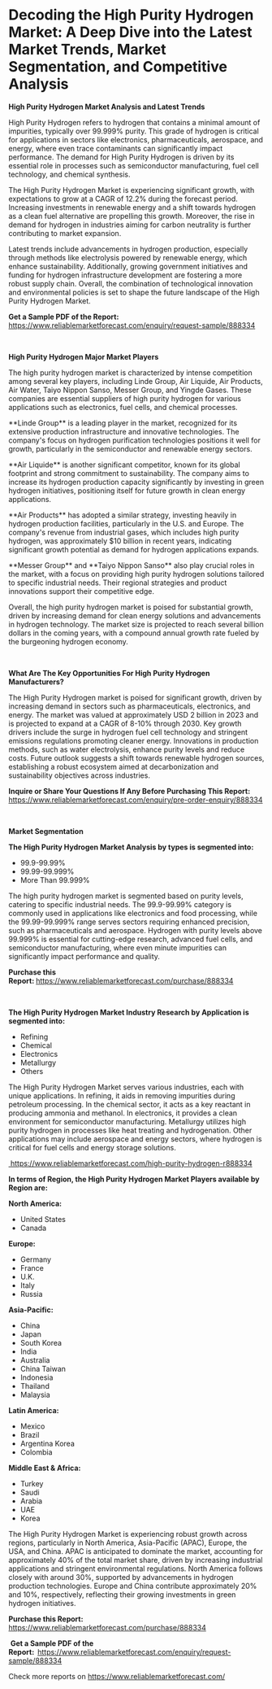 <p><h1>Decoding the High Purity Hydrogen Market: A Deep Dive into the Latest Market Trends, Market Segmentation, and Competitive Analysis</h1></p><p><strong>High Purity Hydrogen Market Analysis and Latest Trends</strong></p>
<p><p>High Purity Hydrogen refers to hydrogen that contains a minimal amount of impurities, typically over 99.999% purity. This grade of hydrogen is critical for applications in sectors like electronics, pharmaceuticals, aerospace, and energy, where even trace contaminants can significantly impact performance. The demand for High Purity Hydrogen is driven by its essential role in processes such as semiconductor manufacturing, fuel cell technology, and chemical synthesis.</p><p>The High Purity Hydrogen Market is experiencing significant growth, with expectations to grow at a CAGR of 12.2% during the forecast period. Increasing investments in renewable energy and a shift towards hydrogen as a clean fuel alternative are propelling this growth. Moreover, the rise in demand for hydrogen in industries aiming for carbon neutrality is further contributing to market expansion. </p><p>Latest trends include advancements in hydrogen production, especially through methods like electrolysis powered by renewable energy, which enhance sustainability. Additionally, growing government initiatives and funding for hydrogen infrastructure development are fostering a more robust supply chain. Overall, the combination of technological innovation and environmental policies is set to shape the future landscape of the High Purity Hydrogen Market.</p></p>
<p><strong>Get a Sample PDF of the Report:&nbsp;</strong> <a href="https://www.reliablemarketforecast.com/enquiry/request-sample/888334?utm_campaign=2273&utm_medium=2&utm_source=Github&utm_content=ia&utm_term=30012025&utm_id=high-purity-hydrogen">https://www.reliablemarketforecast.com/enquiry/request-sample/888334</a></p>
<p>&nbsp;</p>
<p><strong>High Purity Hydrogen Major Market Players</strong></p>
<p><p>The high purity hydrogen market is characterized by intense competition among several key players, including Linde Group, Air Liquide, Air Products, Air Water, Taiyo Nippon Sanso, Messer Group, and Yingde Gases. These companies are essential suppliers of high purity hydrogen for various applications such as electronics, fuel cells, and chemical processes.</p><p>**Linde Group** is a leading player in the market, recognized for its extensive production infrastructure and innovative technologies. The company's focus on hydrogen purification technologies positions it well for growth, particularly in the semiconductor and renewable energy sectors. </p><p>**Air Liquide** is another significant competitor, known for its global footprint and strong commitment to sustainability. The company aims to increase its hydrogen production capacity significantly by investing in green hydrogen initiatives, positioning itself for future growth in clean energy applications.</p><p>**Air Products** has adopted a similar strategy, investing heavily in hydrogen production facilities, particularly in the U.S. and Europe. The company's revenue from industrial gases, which includes high purity hydrogen, was approximately $10 billion in recent years, indicating significant growth potential as demand for hydrogen applications expands.</p><p>**Messer Group** and **Taiyo Nippon Sanso** also play crucial roles in the market, with a focus on providing high purity hydrogen solutions tailored to specific industrial needs. Their regional strategies and product innovations support their competitive edge.</p><p>Overall, the high purity hydrogen market is poised for substantial growth, driven by increasing demand for clean energy solutions and advancements in hydrogen technology. The market size is projected to reach several billion dollars in the coming years, with a compound annual growth rate fueled by the burgeoning hydrogen economy.</p></p>
<p>&nbsp;</p>
<p><strong>What Are The Key Opportunities For High Purity Hydrogen Manufacturers?</strong></p>
<p><p>The High Purity Hydrogen market is poised for significant growth, driven by increasing demand in sectors such as pharmaceuticals, electronics, and energy. The market was valued at approximately USD 2 billion in 2023 and is projected to expand at a CAGR of 8-10% through 2030. Key growth drivers include the surge in hydrogen fuel cell technology and stringent emissions regulations promoting cleaner energy. Innovations in production methods, such as water electrolysis, enhance purity levels and reduce costs. Future outlook suggests a shift towards renewable hydrogen sources, establishing a robust ecosystem aimed at decarbonization and sustainability objectives across industries.</p></p>
<p><strong>Inquire or Share Your Questions If Any Before Purchasing This Report:</strong> <a href="https://www.reliablemarketforecast.com/enquiry/pre-order-enquiry/888334?utm_campaign=2273&utm_medium=2&utm_source=Github&utm_content=ia&utm_term=30012025&utm_id=high-purity-hydrogen">https://www.reliablemarketforecast.com/enquiry/pre-order-enquiry/888334</a></p>
<p>&nbsp;</p>
<p><strong>Market Segmentation</strong></p>
<p><strong>The High Purity Hydrogen Market Analysis by types is segmented into:</strong></p>
<p><ul><li>99.9-99.99%</li><li>99.99-99.999%</li><li>More Than 99.999%</li></ul></p>
<p><p>The high purity hydrogen market is segmented based on purity levels, catering to specific industrial needs. The 99.9-99.99% category is commonly used in applications like electronics and food processing, while the 99.99-99.999% range serves sectors requiring enhanced precision, such as pharmaceuticals and aerospace. Hydrogen with purity levels above 99.999% is essential for cutting-edge research, advanced fuel cells, and semiconductor manufacturing, where even minute impurities can significantly impact performance and quality.</p></p>
<p><strong>Purchase this Report:&nbsp;</strong><a href="https://www.reliablemarketforecast.com/purchase/888334?utm_campaign=2273&utm_medium=2&utm_source=Github&utm_content=ia&utm_term=30012025&utm_id=high-purity-hydrogen">https://www.reliablemarketforecast.com/purchase/888334</a></p>
<p>&nbsp;</p>
<p><strong>The High Purity Hydrogen Market Industry Research by Application is segmented into:</strong></p>
<p><ul><li>Refining</li><li>Chemical</li><li>Electronics</li><li>Metallurgy</li><li>Others</li></ul></p>
<p><p>The High Purity Hydrogen Market serves various industries, each with unique applications. In refining, it aids in removing impurities during petroleum processing. In the chemical sector, it acts as a key reactant in producing ammonia and methanol. In electronics, it provides a clean environment for semiconductor manufacturing. Metallurgy utilizes high purity hydrogen in processes like heat treating and hydrogenation. Other applications may include aerospace and energy sectors, where hydrogen is critical for fuel cells and energy storage solutions.</p></p>
<p><a href="https://www.reliablemarketforecast.com/high-purity-hydrogen-r888334?utm_campaign=2273&utm_medium=2&utm_source=Github&utm_content=ia&utm_term=30012025&utm_id=high-purity-hydrogen">&nbsp;https://www.reliablemarketforecast.com/high-purity-hydrogen-r888334</a></p>
<p><strong>In terms of Region, the High Purity Hydrogen Market Players available by Region are:</strong></p>
<p>
    <p> <strong> North America: </strong>
        <ul>
            <li>United States</li>
            <li>Canada</li>
        </ul>
        </p> 
    <p> <strong> Europe: </strong>
        <ul>
            <li>Germany</li>
            <li>France</li>
            <li>U.K.</li>
            <li>Italy</li>
            <li>Russia</li>
        </ul>
        </p> 
    <p> <strong> Asia-Pacific: </strong>
        <ul>
            <li>China</li>
            <li>Japan</li>
            <li>South Korea</li>
            <li>India</li>
            <li>Australia</li>
            <li>China Taiwan</li>
            <li>Indonesia</li>
            <li>Thailand</li>
            <li>Malaysia</li>
        </ul>
        </p> 
    <p> <strong> Latin America: </strong>
        <ul>
            <li>Mexico</li>
            <li>Brazil</li>
            <li>Argentina Korea</li>
            <li>Colombia</li>
        </ul>
        </p> 
    <p> <strong> Middle East & Africa: </strong>
        <ul>
            <li>Turkey</li>
            <li>Saudi</li>
            <li>Arabia</li>
            <li>UAE</li>
            <li>Korea</li>
        </ul>
    </p>
    </p>
<p><p>The High Purity Hydrogen Market is experiencing robust growth across regions, particularly in North America, Asia-Pacific (APAC), Europe, the USA, and China. APAC is anticipated to dominate the market, accounting for approximately 40% of the total market share, driven by increasing industrial applications and stringent environmental regulations. North America follows closely with around 30%, supported by advancements in hydrogen production technologies. Europe and China contribute approximately 20% and 10%, respectively, reflecting their growing investments in green hydrogen initiatives.</p></p>
<p><strong>Purchase this Report: </strong><a href="https://www.reliablemarketforecast.com/purchase/888334?utm_campaign=2273&utm_medium=2&utm_source=Github&utm_content=ia&utm_term=30012025&utm_id=high-purity-hydrogen">https://www.reliablemarketforecast.com/purchase/888334</a></p>
<p>&nbsp;<strong>Get a Sample PDF of the Report:&nbsp;&nbsp;</strong><a href="https://www.reliablemarketforecast.com/enquiry/request-sample/888334?utm_campaign=2273&utm_medium=2&utm_source=Github&utm_content=ia&utm_term=30012025&utm_id=high-purity-hydrogen">https://www.reliablemarketforecast.com/enquiry/request-sample/888334</a></p>
<p><strong></strong></p>
<p>Check more reports on <a href="https://www.reliablemarketforecast.com/?utm_campaign=2273&utm_medium=2&utm_source=Github&utm_content=ia&utm_term=30012025&utm_id=high-purity-hydrogen">https://www.reliablemarketforecast.com/</a></p>